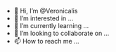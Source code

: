 - 👋 Hi, I’m @Veronicalis
- 👀 I’m interested in ...
- 🌱 I’m currently learning ...
- 💞️ I’m looking to collaborate on ...
- 📫 How to reach me ...

<!---
Veronicalis/Veronicalis is a ✨ special ✨ repository because its `README.md` (this file) appears on your GitHub profile.
You can click the Preview link to take a olook at your changes.
--->
